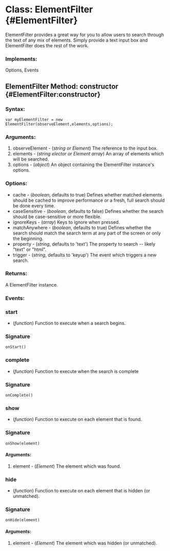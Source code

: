Class: ElementFilter {#ElementFilter}
=====================================

ElementFilter provides a great way for you to allow users to search through the text of any mix of elements. Simply provide a text input box and ElementFilter does the rest of the work.

### Implements:

Options, Events

ElementFilter Method: constructor {#ElementFilter:constructor}
---------------------------------------------------------------


### Syntax:

	var myElementFilter = new ElementFilter(observeElement,elements,options);

### Arguments:

1. observeElement - (*string or Element*)  The reference to the input box.
2. elements - (*string elector or Element array*)  An array of elements which will be searched.
3. options - (*object*)  An object containing the ElementFilter instance's options.

### Options:

* cache - (*boolean*, defaults to true)  Defines whether matched elements should be cached to improve performance or a fresh, full search should be done every time.
* caseSensitive - (*boolean*, defaults to false)  Defines whether the search should be case-sensitive or more flexible.
* ignoreKeys - (*array*)  Keys to ignore when pressed.
* matchAnywhere - (*boolean*, defaults to true)  Defines whether the search should match the search term at any part of the screen or only the beginning.
* property - (*string*, defaults to 'text')  The property to search -- likely "text" or "html".
* trigger - (*string*, defaults to 'keyup')  The event which triggers a new search.

### Returns:

A ElementFilter instance.


### Events:

### start

* (*function*) Function to execute when a search begins.

### Signature

	onStart()

### complete

* (*function*) Function to execute when the search is complete

### Signature

	onComplete()
	
### show

* (*function*) Function to execute on each element that is found.

### Signature

	onShow(element)
	
#### Arguments:

1. element - (*Element*) The element which was found.


### hide

* (*function*) Function to execute on each element that is hidden (or unmatched).

### Signature

	onHide(element)
	
#### Arguments:

1. element - (*Element*) The element which was hidden (or unmatched).
